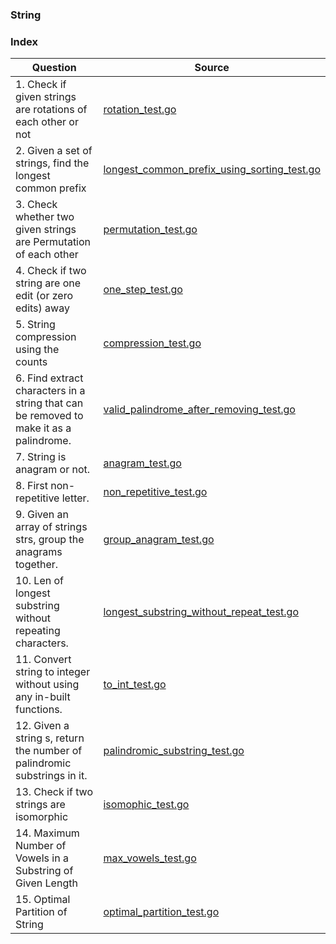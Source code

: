 ### String

### Index
| Question       | Source |
| -------- |   ------------- |
| 1. Check if given strings are rotations of each other or not   | [rotation_test.go](./rotation_test.go)  |
| 2. Given a set of strings, find the longest common prefix   | [longest_common_prefix_using_sorting_test.go](./longest_common_prefix_using_sorting_test.go)  |
| 3. Check whether two given strings are Permutation of each other   | [permutation_test.go](./permutation_test.go)  |
| 4. Check if two string are one edit (or zero edits) away   | [one_step_test.go](./one_step_test.go)  |
| 5. String compression using the counts   | [compression_test.go](./compression_test.go)  |
| 6. Find extract characters in a string that can be removed to make it as a palindrome.  | [valid_palindrome_after_removing_test.go](./valid_palindrome_after_removing_test.go)  |
| 7. String is anagram or not.  | [anagram_test.go](./anagram_test.go)  |
| 8. First non-repetitive letter.  | [non_repetitive_test.go](./non_repetitive_test.go)  |
| 9. Given an array of strings strs, group the anagrams together.  | [group_anagram_test.go](./group_anagram_test.go)  |
| 10. Len of longest substring without repeating characters.  | [longest_substring_without_repeat_test.go](./longest_substring_without_repeat_test.go)  |
| 11. Convert string to integer without using any in-built functions.  | [to_int_test.go](./to_int_test.go)  |
| 12. Given a string s, return the number of palindromic substrings in it. | [palindromic_substring_test.go](./palindromic_substring_test.go)  |
| 13. Check if two strings are isomorphic | [isomophic_test.go](./isomophic_test.go)  |
| 14. Maximum Number of Vowels in a Substring of Given Length | [max_vowels_test.go](./max_vowels_test.go)  |
| 15. Optimal Partition of String | [optimal_partition_test.go](./optimal_partition_test.go)  |
